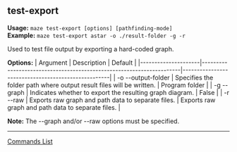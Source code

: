 ## test-export
**Usage:** `maze test-export [options] [pathfinding-mode]`  
**Example:** `maze test-export astar -o ./result-folder -g -r`

Used to test file output by exporting a hard-coded graph.

**Options:**
| Argument            | Description                                                          | Default                                            |
|---------------------|----------------------------------------------------------------------|----------------------------------------------------|
| -o --output-folder  | Specifies the folder path where output result files will be written. | Program folder                                     |
| -g --graph          | Indicates whether to export the resulting graph diagram.             | False                                              |
| -r --raw            | Exports raw graph and path data to separate files.                   | Exports raw graph and path data to separate files. |

**Note:** The --graph and/or --raw options must be specified.

---

[Commands List](./readme.md)
